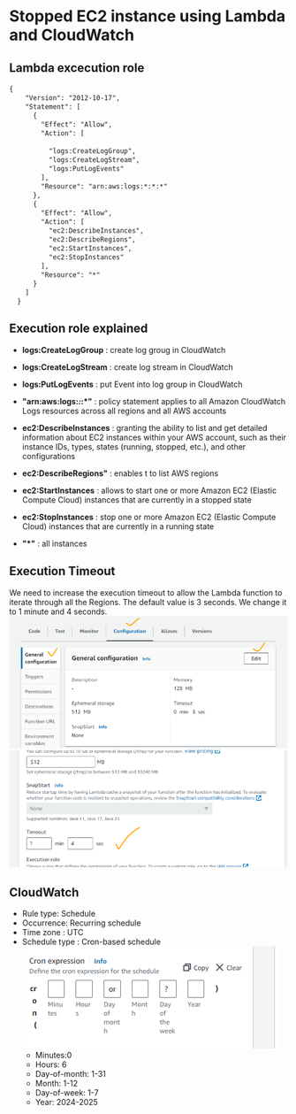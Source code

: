 # Stopped EC2 instance using Lambda and CloudWatch

## Lambda excecution role
```
{
    "Version": "2012-10-17",
    "Statement": [
      {
        "Effect": "Allow",
        "Action": [
            
          "logs:CreateLogGroup", 
          "logs:CreateLogStream",
          "logs:PutLogEvents"
        ],
        "Resource": "arn:aws:logs:*:*:*"
      },
      {
        "Effect": "Allow",
        "Action": [
          "ec2:DescribeInstances",
          "ec2:DescribeRegions",
          "ec2:StartInstances",
          "ec2:StopInstances"
        ],
        "Resource": "*"
      }
    ]
  }
```

## Execution role explained

  - **logs:CreateLogGroup** : create log groug in CloudWatch

  - **logs:CreateLogStream** : create log stream in CloudWatch

  - **logs:PutLogEvents**     : put Event into log group in CloudWatch

  - **"arn:aws:logs:*:*:*"** : policy statement applies to all Amazon 
  CloudWatch Logs resources across all regions and all AWS accounts

  - **ec2:DescribeInstances** :  granting the ability to list and get detailed information about EC2 instances within your AWS account, such as their instance IDs, types, states (running, stopped, etc.), and other configurations

  - **ec2:DescribeRegions"** : enables t to list AWS regions

  - **ec2:StartInstances** : allows to start one or more Amazon EC2 (Elastic Compute Cloud) instances that are currently in a stopped state

  - **ec2:StopInstances** : stop one or more Amazon EC2 (Elastic Compute Cloud) instances that are currently in a running state

  - **"*"** : all instances

## Execution Timeout

We need to increase the execution timeout to allow the Lambda function to iterate through all the Regions. The default value is 3 seconds. We change it to 1 minute and 4 seconds.
![alt text](image.png)
![alt text](image-1.png)

## CloudWatch

* Rule type: Schedule
* Occurrence:  Recurring schedule
* Time zone : UTC
* Schedule type  : Cron-based schedule
![alt text](image-2.png)
   - Minutes:0
   - Hours: 6
   - Day-of-month: 1-31
   - Month: 1-12
   - Day-of-week: 1-7
   - Year: 2024-2025